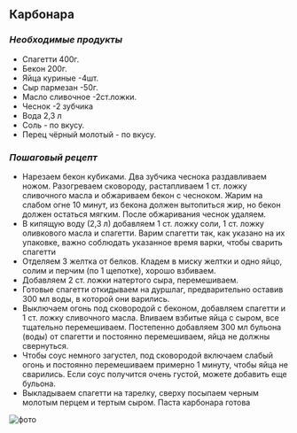 ## Карбонара

### *Необходимые продукты*
- Спагетти 400г.
- Бекон 200г.
- Яйца куриные -4шт.
- Сыр пармезан -50г.
- Масло сливочное -2ст.ложки.
- Чеснок -2 зубчика
- Вода 2,3 л
- Соль - по вкусу.
- Перец чёрный молотый - по вкусу.

### *Пошаговый рецепт*
- Нарезаем бекон кубиками. Два зубчика чеснока раздавливаем ножом.
Разогреваем сковороду, растапливаем 1 ст. ложку сливочного масла и обжариваем бекон с чесноком. Жарим на слабом огне 10 минут, из бекона должен вытопиться жир, но бекон должен остаться мягким. После обжаривания чеснок удаляем.
- В кипящую воду (2,3 л) добавляем 1 ст. ложку соли, 1 ст. ложку оливкового масла и спагетти. Варим спагетти так, как указано на их упаковке, важно соблюдать указанное время варки, чтобы сварить спагетти
- Отделяем 3 желтка от белков. Кладем в миску желтки и одно яйцо, солим и перчим (по 1 щепотке), хорошо взбиваем.
- Добавляем 2 ст. ложки натертого сыра, перемешиваем.
- Готовые спагетти откидываем на дуршлаг, предварительно оставив 300 мл воды, в которой они варились.
- Выключаем огонь под сковородой с беконом, добавляем спагетти и 1 ст. ложку сливочного масла.
Вливаем взбитые яйца с сыром, все тщательно перемешиваем.
Постепенно добавляем 300 мл бульона (воды) от спагетти и постоянно перемешиваем, яйца не должны свернуться.
- Чтобы соус немного загустел, под сковородой включаем слабый огонь и постоянно перемешиваем примерно 1 минуту, чтобы яйца не сварились. Если соус получится очень густой, можете добавить еще бульона.
- Выкладываем спагетти на тарелку, сверху посыпаем черным молотым перцем и тертым сыром. Паста карбонара готова

![фото](carbonara.jpg)
